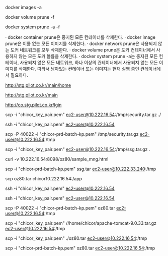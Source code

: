 docker images -a

docker volume prune -f

docker system prune -a -f



· docker container prune은 중지된 모든 컨테이너를 삭제한다.
· docker image prune은 이름 없는 모든 이미지를 삭제한다.
· docker network prune은 사용되지 않는 도커 네트워크를 모두 삭제한다.
· docker volume prune은 도커 컨테이너에서 사용하지 않는 모든 도커 볼륨을 삭제한다.
· docker system prune -a는 중지된 모든 컨테이너, 사용되지 않은 모든 네트워크, 하나 이상의 컨테이너에서 사용되지 않는 모든 이미지를 삭제한다. 따라서 남아있는 컨테이너 또는 이미지는 현재 실행 중인 컨테이너에서 필요하다.



http://stg.pilot.co.kr/main/home

http://stg.pilot.co.kr/main

http://co.stg.pilot.co.kr/lgin



scp -i "chicor_key_pair.pem" ec2-user@10.222.16.54:/tmp/security.tar.gz ./

ssh -i "chicor_key_pair.pem" ec2-user@10.222.16.54


scp -P 40022 -i "chicor-prd-batch-kp.pem" /tmp/security.tar.gz  ec2-user@10.222.16.54:/tmp



scp -i "chicor_key_pair.pem" ec2-user@10.222.16.54:/tmp/ssg.tar.gz .




curl -v 10.222.16.54:8098/oz80/sample_mng.html

scp -i "chicor-prd-batch-kp.pem" ssg.tar ec2-user@10.222.33.240:/tmp

scp oz80.tar chicor10.222.16.54:/app


ssh -i "chicor_key_pair.pem" ec2-user@10.222.16.54


ssh -i "chicor_key_pair.pem" ec2-user@10.222.16.54

scp -P 40022 -i "chicor-prd-batch-kp.pem" oz80.tar ec2-user@10.222.16.54:/tmp


scp -i "chicor_key_pair.pem" //home/chicor/apache-tomcat-9.0.33.tar.gz ec2-user@10.222.16.54:/tmp


scp -i "chicor_key_pair.pem" ./oz80.tar ec2-user@10.222.16.54:/tmp


scp -i "chicor-prd-batch-kp.pem" oz80.tar ec2-user@10.222.16.54:/tmp

